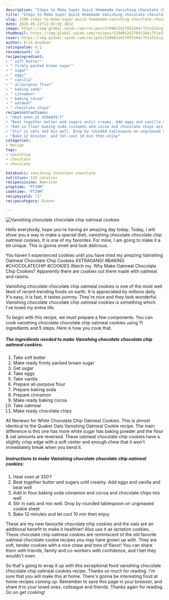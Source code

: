 ```yaml
---
description: "Steps to Make Super Quick Homemade Vanishing chocolate chocolate chip oatmeal cookies"
title: "Steps to Make Super Quick Homemade Vanishing chocolate chocolate chip oatmeal cookies"
slug: 3280-steps-to-make-super-quick-homemade-vanishing-chocolate-chocolate-chip-oatmeal-cookies
date: 2020-05-22T12:45:01.263Z
image: https://img-global.cpcdn.com/recipes/5299012427055104/751x532cq70/vanishing-chocolate-chocolate-chip-oatmeal-cookies-recipe-main-photo.jpg
thumbnail: https://img-global.cpcdn.com/recipes/5299012427055104/751x532cq70/vanishing-chocolate-chocolate-chip-oatmeal-cookies-recipe-main-photo.jpg
cover: https://img-global.cpcdn.com/recipes/5299012427055104/751x532cq70/vanishing-chocolate-chocolate-chip-oatmeal-cookies-recipe-main-photo.jpg
author: Erik Goodman
ratingvalue: 4.1
reviewcount: 14
recipeingredient:
- " soft butter"
- " firmly packed brown sugar"
- " sugar"
- " eggs"
- " vanilla"
- " allpurpose flour"
- " baking soda"
- " cinnamon"
- " baking cocoa"
- " oatmeal"
- " chocolate chips"
recipeinstructions:
- "Heat oven at 350&#39;f"
- "Beat together butter and sugars until creamy. Add eggs and vanilla and beat well"
- "Add in flour baking soda cinnamon and cocoa and chocolate chips mix well"
- "Stir in oats and mix well. Drop by rounded tablespoon on ungreased cookie sheet"
- "Bake 12 minutes  and let cool 10 min then enjoy"
categories:
- Recipe
tags:
- vanishing
- chocolate
- chocolate

katakunci: vanishing chocolate chocolate 
nutrition: 116 calories
recipecuisine: American
preptime: "PT38M"
cooktime: "PT39M"
recipeyield: "2"
recipecategory: Dinner

---
```



![Vanishing chocolate chocolate chip oatmeal cookies](https://img-global.cpcdn.com/recipes/5299012427055104/751x532cq70/vanishing-chocolate-chocolate-chip-oatmeal-cookies-recipe-main-photo.jpg)

Hello everybody, hope you're having an amazing day today. Today, I will show you a way to make a special dish, vanishing chocolate chocolate chip oatmeal cookies. It is one of my favorites. For mine, I am going to make it a bit unique. This is gonna smell and look delicious.

You haven&#39;t experienced cookies until you have tried my amazing Vanishing Oatmeal Chocolate Chip Cookies XXTRAGANG! #BAKING #CHOCOLATECHIP #COOKIES Watch my. Why Make Oatmeal Chocolate Chip Cookies? Apparently there are cookies out there made with oatmeal and raisins.

Vanishing chocolate chocolate chip oatmeal cookies is one of the most well liked of recent trending foods on earth. It is appreciated by millions daily. It's easy, it is fast, it tastes yummy. They're nice and they look wonderful. Vanishing chocolate chocolate chip oatmeal cookies is something which I've loved my entire life.


To begin with this recipe, we must prepare a few components. You can cook vanishing chocolate chocolate chip oatmeal cookies using 11 ingredients and 5 steps. Here is how you cook that.

<!--inarticleads1-->

##### The ingredients needed to make Vanishing chocolate chocolate chip oatmeal cookies:

1. Take  soft butter
1. Make ready  firmly packed brown sugar
1. Get  sugar
1. Take  eggs
1. Take  vanilla
1. Prepare  all-purpose flour
1. Prepare  baking soda
1. Prepare  cinnamon
1. Make ready  baking cocoa
1. Take  oatmeal
1. Make ready  chocolate chips


All Reviews for White Chocolate Chip Oatmeal Cookies. This is almost identical to the Quaker Oats Vanishing Oatmeal Cookie recipe. The main difference is this one has more white sugar has baking powder and the flour &amp; oat amounts are reversed. These oatmeal chocolate chip cookies have a slightly crisp edge with a soft center and enough chew that it won&#39;t immediately break when you bend it. 

<!--inarticleads2-->

##### Instructions to make Vanishing chocolate chocolate chip oatmeal cookies:

1. Heat oven at 350&#39;f
1. Beat together butter and sugars until creamy. Add eggs and vanilla and beat well
1. Add in flour baking soda cinnamon and cocoa and chocolate chips mix well
1. Stir in oats and mix well. Drop by rounded tablespoon on ungreased cookie sheet
1. Bake 12 minutes  and let cool 10 min then enjoy


These are my new favourite chocolate chip cookies and the oats are an additional benefit to make it healthier! Also use it as lactation cookies. These chocolate chip oatmeal cookies are reminiscent of the old favorite oatmeal chocolate cookie recipes you may have grown up with. They are soft, tender cookies with a nice chew and tons of flavor! You can share them with friends, family and co-workers with confidence, and I bet they wouldn&#39;t even. 

So that's going to wrap it up with this exceptional food vanishing chocolate chocolate chip oatmeal cookies recipe. Thanks so much for reading. I'm sure that you will make this at home. There's gonna be interesting food at home recipes coming up. Remember to save this page in your browser, and share it to your loved ones, colleague and friends. Thanks again for reading. Go on get cooking!
